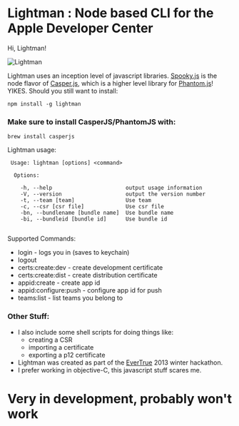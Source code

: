 Lightman : Node based CLI for the Apple Developer Center
========

Hi, Lightman!

![Lightman](http://images.paxholley.net/blog/geeks/david_lightman.jpg)

Lightman uses an inception level of javascript libraries.   [Spooky.js](https://github.com/WaterfallEngineering/SpookyJS) is the node flavor of [Casper.js](https://github.com/n1k0/casperjs), which is a higher level library for [Phantom.js](https://github.com/ariya/phantomjs)! YIKES.  Should you still want to install:


    npm install -g lightman



### Make sure to install CasperJS/PhantomJS with:  

    brew install casperjs


Lightman usage:

````
 Usage: lightman [options] <command>

  Options:

    -h, --help                       output usage information
    -V, --version                    output the version number
    -t, --team [team]                Use team
    -c, --csr [csr file]             Use csr file
    -bn, --bundlename [bundle name]  Use bundle name
    -bi, --bundleid [bundle id]      Use bundle id
    
````

Supported Commands:

* login - logs you in (saves to keychain)
* logout
* certs:create:dev - create development certificate
* certs:create:dist - create distribution certificate
* appid:create - create app id
* appid:configure:push - configure app id for push
* teams:list - list teams you belong to
 

### Other Stuff:

* I also include some shell scripts for doing things like:
  * creating a CSR
  * importing a certificate
  * exporting a p12 certificate
* Lightman was created as part of the [EverTrue](http://www.evertrue.com) 2013 winter hackathon.
* I prefer working in objective-C, this javascript stuff scares me.


# Very in development, probably won't work
